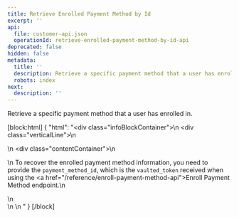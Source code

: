 ```yaml
---
title: Retrieve Enrolled Payment Method by Id
excerpt: ''
api:
  file: customer-api.json
  operationId: retrieve-enrolled-payment-method-by-id-api
deprecated: false
hidden: false
metadata:
  title: ''
  description: Retrieve a specific payment method that a user has enrolled in.
  robots: index
next:
  description: ''
---
```

Retrieve a specific payment method that a user has enrolled in.

[block:html]
{
  "html": "<div class=\"infoBlockContainer\">\n  <div class=\"verticalLine\"></div>\n  <div>      \n    <div class=\"contentContainer\">\n      <p>\n        To recover the enrolled payment method information, you need to provide the <code>payment_method_id</code>, which is the <code>vaulted_token</code> received when using the <a href=\"/reference/enroll-payment-method-api\">Enroll Payment Method</a> endpoint.\n      </p>\n    </div>  \n  </div>  \n</div>  "
}
[/block]